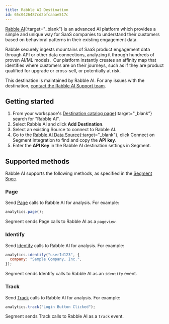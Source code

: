 ```yaml
---
title: Rabble AI Destination
id: 65c0426487cd2bfcaaae517c
---
```


[Rabble AI](https://rabble.ai){:target="\_blank”} is an advanced AI platform which provides a simple and unique way for SaaS companies to understand their customers based on behavioral patterns in their existing engagement data.

Rabble securely ingests mountains of SaaS product engagement data through API or other data connections, analyzing it through hundreds of proven AI/ML models.  Our platform instantly creates an affinity map that identifies where customers are on their journeys, such as if they are product qualified for upgrade or cross-sell, or potentially at risk.

This destination is maintained by Rabble AI. For any issues with the destination, [contact the Rabble AI Support team](mailto:support@rabble.ai).

## Getting started

1. From your workspace's [Destination catalog page](https://app.segment.com/goto-my-workspace/destinations/catalog){:target="\_blank”} search for "Rabble AI".
2. Select Rabble AI and click **Add Destination**.
3. Select an existing Source to connect to Rabble AI.
4. Go to the [Rabble AI Data Source](https://app.rabble.ai/datasources){:target="\_blank"}, click Connect on Segment Integration to find and copy the **API key**.
5. Enter the **API Key** in the Rabble AI destination settings in Segment.

## Supported methods

Rabble AI supports the following methods, as specified in the [Segment Spec](/docs/connections/spec).

### Page

Send [Page](/docs/connections/spec/page) calls to Rabble AI for analysis. For example:

```js
analytics.page();
```

Segment sends Page calls to Rabble AI as a `pageview`.

### Identify

Send [Identify](/docs/connections/spec/identify) calls to Rabble AI for analysis. For example:

```js
analytics.identify("userId123", {
  company: "Sample Company, Inc.",
});
```

Segment sends Identify calls to Rabble AI as an `identify` event.

### Track

Send [Track](/docs/connections/spec/track) calls to Rabble AI for analysis. For example:

```js
analytics.track("Login Button Clicked");
```

Segment sends Track calls to Rabble AI as a `track` event.
